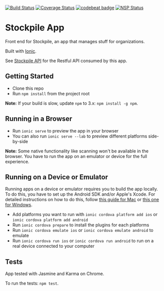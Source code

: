 [![Build Status](https://travis-ci.org/stockpile-co/app.svg?branch=master)](https://travis-ci.org/stockpile-co/app)
[![Coverage Status](https://coveralls.io/repos/github/stockpile-co/app/badge.svg?branch=master)](https://coveralls.io/github/stockpile-co/app?branch=master)
[![codebeat badge](https://codebeat.co/badges/d0387971-f205-4146-8946-b8a8a8d1d2e2)](https://codebeat.co/projects/github-com-emmanuelroussel-stockpile-app)
[![NSP Status](https://nodesecurity.io/orgs/stockpile-co/projects/970ba70d-9243-4294-95a2-cccbe8550dc6/badge)](https://nodesecurity.io/orgs/stockpile-co/projects/970ba70d-9243-4294-95a2-cccbe8550dc6)

# Stockpile App
Front end for Stockpile, an app that manages stuff for organizations.

Built with [Ionic](https://github.com/driftyco/ionic).

See [Stockpile API](https://github.com/AdamVig/stockpile-api) for the Restful API consumed by this app.

## Getting Started
- Clone this repo
- Run `npm install` from the project root

**Note:** If your build is slow, update `npm` to 3.x: `npm install -g npm`.

## Running in a Browser
- Run `ionic serve` to preview the app in your browser
- You can also run `ionic serve --lab` to preview different platforms side-by-side

**Note:** Some native functionality like scanning won't be available in the browser. You have to run the app on an emulator or device for the full experience.

## Running on a Device or Emulator
Running apps on a device or emulator requires you to build the app locally. To do this, you have to set up the Android SDK and/or Apple's Xcode. For detailed instructions on how to do this, follow [this guide for Mac](https://ionicframework.com/docs/v2/resources/platform-setup/mac-setup.html) or [this one for Windows](https://ionicframework.com/docs/v2/resources/platform-setup/windows-setup.html).

- Add platforms you want to run with `ionic cordova platform add ios` or `ionic cordova platform add android`
- Run `ionic cordova prepare` to install the plugins for each platforms
- Run `ionic cordova emulate ios` or `ionic cordova emulate android` to emulate
- Run `ionic cordova run ios` or `ionic cordova run android` to run on a real device connected to your computer

## Tests
App tested with Jasmine and Karma on Chrome.

To run the tests: `npm test`.

